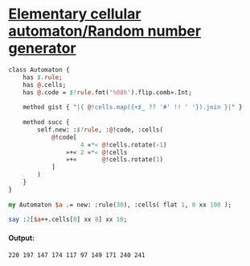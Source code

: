 [1]: https://rosettacode.org/wiki/Elementary_cellular_automaton/Random_number_generator

# [Elementary cellular automaton/Random number generator][1]



```perl
class Automaton {
    has $.rule;
    has @.cells;
    has @.code = $!rule.fmt('%08b').flip.comb».Int;
 
    method gist { "|{ @!cells.map({+$_ ?? '#' !! ' '}).join }|" }
 
    method succ {
        self.new: :$!rule, :@!code, :cells( 
            @!code[
                    4 «*« @!cells.rotate(-1)
                »+« 2 «*« @!cells
                »+«       @!cells.rotate(1)
            ]
        )
    }
}
 
my Automaton $a .= new: :rule(30), :cells( flat 1, 0 xx 100 );
 
say :2[$a++.cells[0] xx 8] xx 10;
```

#### Output:
```
220 197 147 174 117 97 149 171 240 241
```

